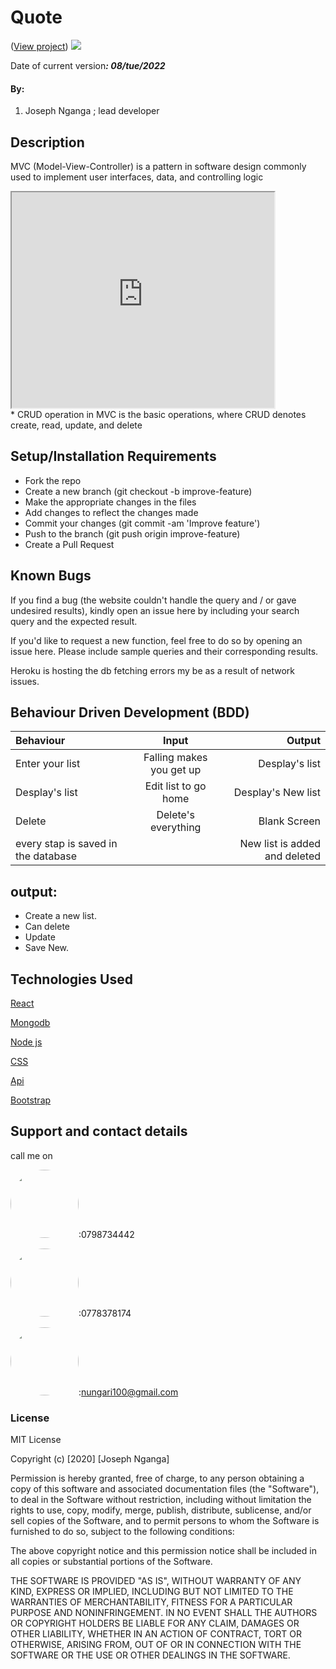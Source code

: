 # Quote


 
(<a href="https://fattym.github.io/CRUD-OPERATIONS/">View project</a>)
<img src="./frontend/img/sc.png"  >

 Date of current version<strong>*: 08/tue/2022*</strong>
#### By:
1. Joseph Nganga ; lead developer
## Description
MVC (Model-View-Controller) is a pattern in software design commonly used to implement user interfaces, data, and controlling logic
<div>
 <div>
          <iframe width="420" height="345" src="https://www.youtube.com/embed/HuXBuXf52vA?controls=0">
          </iframe></div>
* CRUD operation in MVC is the basic operations, where CRUD denotes create, read, update, and delete


## Setup/Installation Requirements
* Fork the repo
* Create a new branch (git checkout -b improve-feature)
* Make the appropriate changes in the files
* Add changes to reflect the changes made
* Commit your changes (git commit -am 'Improve feature')
* Push to the branch (git push origin improve-feature)
* Create a Pull Request

## Known Bugs
If you find a bug (the website couldn't handle the query and / or gave undesired results), kindly open an issue here by including your search query and the expected result.

If you'd like to request a new function, feel free to do so by opening an issue here. Please include sample queries and their corresponding results.

Heroku is hosting the db fetching errors my be as a result of network issues.
## Behaviour Driven Development (BDD)

| Behaviour      | Input        | Output       |
| :------------- | :----------: | -----------: |
|  Enter your list  |   Falling makes you get up | Desplay's list   |
| Desplay's list | Edit list to  go home|   Desplay's New list  |
| Delete | Delete's everything | Blank Screen     |
| every stap is saved in the database|     |New list is added and deleted|
## output:
* Create a new list.
* Can delete
* Update
* Save New.
## Technologies Used
<a href="https://www.w3schools.com/">React</a>

<a href="https://www.w3schools.com/">Mongodb</a> 

<a href="https://www.w3schools.com/">Node js</a> 

<a href="https://css-tricks.com/">CSS</a>

<a href="https://getbootstrap.com/">Api</a>

<a href="https://getbootstrap.com/">Bootstrap</a>



## Support and contact details
call me on

<img src="https://bit.ly/2H4L6UZ" width="109" style="border-radius:50%;">:0798734442

<img src="https://bit.ly/383xk0Z" width="109" style="border-radius:50%;">:0778378174
 
 <img src="https://bit.ly/2Smueyp" width="109" style="border-radius:50%;">:nungari100@gmail.com
### License
MIT License

Copyright (c) [2020] [Joseph Nganga]

Permission is hereby granted, free of charge, to any person obtaining a copy
of this software and associated documentation files (the "Software"), to deal
in the Software without restriction, including without limitation the rights
to use, copy, modify, merge, publish, distribute, sublicense, and/or sell
copies of the Software, and to permit persons to whom the Software is
furnished to do so, subject to the following conditions:

The above copyright notice and this permission notice shall be included in all
copies or substantial portions of the Software.

THE SOFTWARE IS PROVIDED "AS IS", WITHOUT WARRANTY OF ANY KIND, EXPRESS OR
IMPLIED, INCLUDING BUT NOT LIMITED TO THE WARRANTIES OF MERCHANTABILITY,
FITNESS FOR A PARTICULAR PURPOSE AND NONINFRINGEMENT. IN NO EVENT SHALL THE
AUTHORS OR COPYRIGHT HOLDERS BE LIABLE FOR ANY CLAIM, DAMAGES OR OTHER
LIABILITY, WHETHER IN AN ACTION OF CONTRACT, TORT OR OTHERWISE, ARISING FROM,
OUT OF OR IN CONNECTION WITH THE SOFTWARE OR THE USE OR OTHER DEALINGS IN THE
SOFTWARE.

